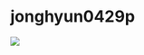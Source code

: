 # jonghyun0429p
<a href="https://velog.io/@jonghyun0429p/posts" target="_blank"><img src="https://img.shields.io/badge/Velog-#20C997?style=for-the-badge&logo=Velog&logoColor=white">